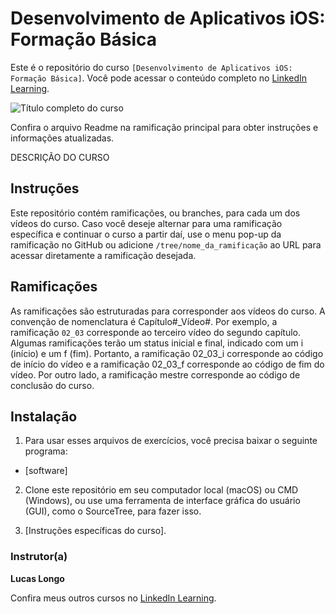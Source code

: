# Desenvolvimento de Aplicativos iOS: Formação Básica 

Este é o repositório do curso `[Desenvolvimento de Aplicativos iOS: Formação Básica]`. Você pode acessar o conteúdo completo no [LinkedIn Learning][lil-course-url]. 

 

![Título completo do curso][lil-thumbnail-url]  

 

Confira o arquivo Readme na ramificação principal para obter instruções e informações atualizadas. 

 

DESCRIÇÃO DO CURSO 

 

## Instruções 

Este repositório contém ramificações, ou branches, para cada um dos vídeos do curso. Caso você deseje alternar para uma ramificação específica e continuar o curso a partir daí, use o menu pop-up da ramificação no GitHub ou adicione `/tree/nome_da_ramificação` ao URL para acessar diretamente a ramificação desejada. 

 

## Ramificações 

As ramificações são estruturadas para corresponder aos vídeos do curso. A convenção de nomenclatura é Capítulo#_Vídeo#. Por exemplo, a ramificação `02_03` corresponde ao terceiro vídeo do segundo capítulo. Algumas ramificações terão um status inicial e final, indicado com um i (início) e um f (fim). Portanto, a ramificação 02_03_i corresponde ao código de início do vídeo e a ramificação 02_03_f corresponde ao código de fim do vídeo. Por outro lado, a ramificação mestre corresponde ao código de conclusão do curso. 

 

## Instalação 

1. Para usar esses arquivos de exercícios, você precisa baixar o seguinte programa: 

- [software] 

 

2. Clone este repositório em seu computador local (macOS) ou CMD (Windows), ou use uma ferramenta de interface gráfica do usuário (GUI), como o SourceTree, para fazer isso. 

3. [Instruções específicas do curso]. 

 

### Instrutor(a) 

 

**Lucas Longo** 

 

Confira meus outros cursos no [LinkedIn Learning](https://www.linkedin.com/learning/instructors/lucas-longo). 

 

[0]: # (Replace these placeholder URLs with actual course URLs) 

[lil-course-url]: https://www.linkedin.com/learning/building-a-graphql-project-with-react-js 

[lil-thumbnail-url]: https://cdn.lynda.com/course/2875095/2875095-1615224395432-16x9.jpg 

 

 

[1]: # (End of BP-Instruction ###############################################################################################) 
